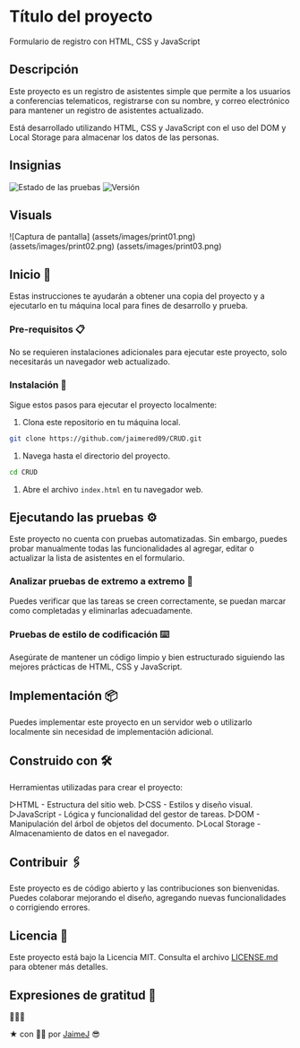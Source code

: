 # Título del proyecto

Formulario de registro con HTML, CSS y JavaScript

## Descripción

Este proyecto es un registro de asistentes simple que permite a los usuarios a conferencias telematicos, registrarse con su nombre, y correo electrónico para mantener un registro de asistentes actualizado.

Está desarrollado utilizando HTML, CSS y JavaScript con el uso del DOM y Local Storage para almacenar los datos de las
personas.

## Insignias

![Estado de las pruebas](https://img.shields.io/badge/pruebas-éxito-brightgreen)
![Versión](https://img.shields.io/badge/versión-1.0-blue)

## Visuals

![Captura de pantalla]
(assets/images/print01.png)
(assets/images/print02.png)
(assets/images/print03.png)



## Inicio 🚀

Estas instrucciones te ayudarán a obtener una copia del proyecto y a ejecutarlo en tu máquina local para fines de desarrollo y prueba.

### Pre-requisitos 📋

No se requieren instalaciones adicionales para ejecutar este proyecto, solo necesitarás un navegador web actualizado.

### Instalación 🔧

Sigue estos pasos para ejecutar el proyecto localmente:

1. Clona este repositorio en tu máquina local.

```bash
git clone https://github.com/jaimered09/CRUD.git
```

1. Navega hasta el directorio del proyecto.

```bash
cd CRUD
```

1. Abre el archivo `index.html` en tu navegador web.

## Ejecutando las pruebas ⚙️

Este proyecto no cuenta con pruebas automatizadas. Sin embargo, puedes probar manualmente todas las funcionalidades al agregar, editar o actualizar la lista de asistentes en el formulario. 

### Analizar pruebas de extremo a extremo 🔩

Puedes verificar que las tareas se creen correctamente, se puedan marcar como completadas y eliminarlas adecuadamente.

### Pruebas de estilo de codificación ⌨️

Asegúrate de mantener un código limpio y bien estructurado siguiendo las mejores prácticas de HTML, CSS y JavaScript.

## Implementación 📦

Puedes implementar este proyecto en un servidor web o utilizarlo localmente sin necesidad de implementación adicional.

## Construido con 🛠️

Herramientas utilizadas para crear el proyecto:

  ▷HTML - Estructura del sitio web.
  ▷CSS - Estilos y diseño visual.
  ▷JavaScript - Lógica y funcionalidad del gestor de tareas.
  ▷DOM - Manipulación del árbol de objetos del documento.
  ▷Local Storage - Almacenamiento de datos en el navegador.

## Contribuir 🖇️

Este proyecto es de código abierto y las contribuciones son bienvenidas. Puedes colaborar mejorando el diseño, agregando nuevas funcionalidades o corrigiendo errores.

## Licencia 📄

Este proyecto está bajo la Licencia MIT. Consulta el archivo [LICENSE.md](LICENSE.md) para obtener más detalles.

## Expresiones de gratitud 🎁

🍻🍻🍻

 ️★ con 🙌🏼 por [JaimeJ](https://github.com/jaimered09) 😎
